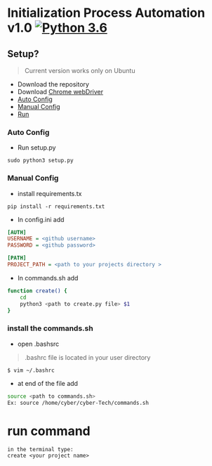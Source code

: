 # Initialization Process Automation v1.0 [![Python 3.6](https://img.shields.io/badge/python-3.6-blue.svg)](https://www.python.org/downloads/release/python-360/)


## Setup?
> Current version works only on Ubuntu
* Download the repository
* Download [Chrome webDriver](http://chromedriver.chromium.org/downloads)
* [Auto Config](#auto-config)
* [Manual Config](#manual-config)
* [Run](#run-command)


### Auto Config
* Run setup.py 
```terminal
sudo python3 setup.py
```
### Manual Config

* install requirements.tx 
```terminal 
pip install -r requirements.txt
```
* In config.ini add 
```ini
[AUTH]
USERNAME = <github username>
PASSWORD = <github password>

[PATH]
PROJECT_PATH = <path to your projects directory >
```
* In commands.sh add 
```sh
function create() {
    cd
    python3 <path to create.py file> $1 
}

```
### install the commands.sh
* open  .bashsrc 
> .bashrc file is located in your user directory
```terminal 
$ vim ~/.bashrc
```
* at end of the file add
```sh
source <path to commands.sh> 
Ex: source /home/cyber/cyber-Tech/commands.sh
```
# run command 

```terminal 
in the terminal type:
create <your project name>
```

